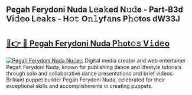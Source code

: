 ## Pegah Ferydoni Nuda L𝚎a𝚔ed N𝚞𝚍e - Part-B3d Vi𝚍𝚎o L𝚎a𝚔s - H𝚘𝚝 O𝚗𝚕yf𝚊ns P𝚑𝚘tos dW33J

# <h2><a href="http://kf0h5qm.oniu.top/?m=Pegah+Ferydoni+Nuda">🔗👉 🔴 Pegah Ferydoni Nuda P𝚑ot𝚘𝚜 V𝚒d𝚎o</a></h2>

[![Pegah Ferydoni Nuda Nu𝚍e𝚜](https://i.imgur.com/0qMVB7G.gif)](http://kf0h5qm.oniu.top/?m=Pegah+Ferydoni+Nuda)
Digital media creator and web entertainer Pegah Ferydoni Nuda, known for publishing dance and lifestyle tutorials through solo and collaborative dance presentations and brief videos. Brilliant puppet builder Pegah Ferydoni Nuda, celebrated for their exceptional skills and accomplishments in creating puppets.  
